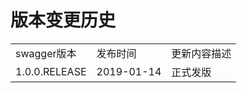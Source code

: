 # 版本变更历史

<table>
   <tr>
      <td>swagger版本</td>
      <td>发布时间</td>
      <td>更新内容描述</td>
   </tr>
   <tr>
      <td>1.0.0.RELEASE</td>
      <td>2019-01-14</td>
      <td>正式发版</td>
   </tr>
</table>
